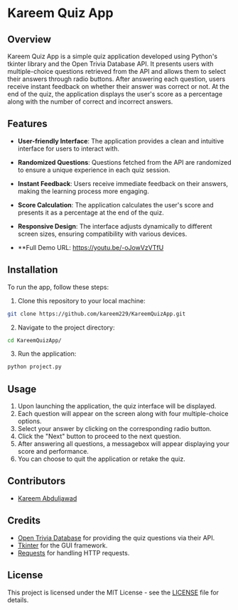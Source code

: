 
# Kareem Quiz App

## Overview

Kareem Quiz App is a simple quiz application developed using Python's tkinter library and the Open Trivia Database API. It presents users with multiple-choice questions retrieved from the API and allows them to select their answers through radio buttons. After answering each question, users receive instant feedback on whether their answer was correct or not. At the end of the quiz, the application displays the user's score as a percentage along with the number of correct and incorrect answers.

## Features

- **User-friendly Interface**: The application provides a clean and intuitive interface for users to interact with.
- **Randomized Questions**: Questions fetched from the API are randomized to ensure a unique experience in each quiz session.
- **Instant Feedback**: Users receive immediate feedback on their answers, making the learning process more engaging.
- **Score Calculation**: The application calculates the user's score and presents it as a percentage at the end of the quiz.
- **Responsive Design**: The interface adjusts dynamically to different screen sizes, ensuring compatibility with various devices.

- **Full Demo URL: https://youtu.be/-oJowVzVTfU

## Installation

To run the app, follow these steps:

1. Clone this repository to your local machine:

```bash
git clone https://github.com/kareem229/KareemQuizApp.git
```

2. Navigate to the project directory:

```bash
cd KareemQuizApp/
```



3. Run the application:

```bash
python project.py
```

## Usage

1. Upon launching the application, the quiz interface will be displayed.
2. Each question will appear on the screen along with four multiple-choice options.
3. Select your answer by clicking on the corresponding radio button.
4. Click the "Next" button to proceed to the next question.
5. After answering all questions, a messagebox will appear displaying your score and performance.
6. You can choose to quit the application or retake the quiz.

## Contributors

- [Kareem Abduljawad](https://github.com/kareem229)

## Credits

- [Open Trivia Database](https://opentdb.com/) for providing the quiz questions via their API.
- [Tkinter](https://docs.python.org/3/library/tkinter.html) for the GUI framework.
- [Requests](https://docs.python-requests.org/en/latest/) for handling HTTP requests.

## License

This project is licensed under the MIT License - see the [LICENSE](LICENSE) file for details.
